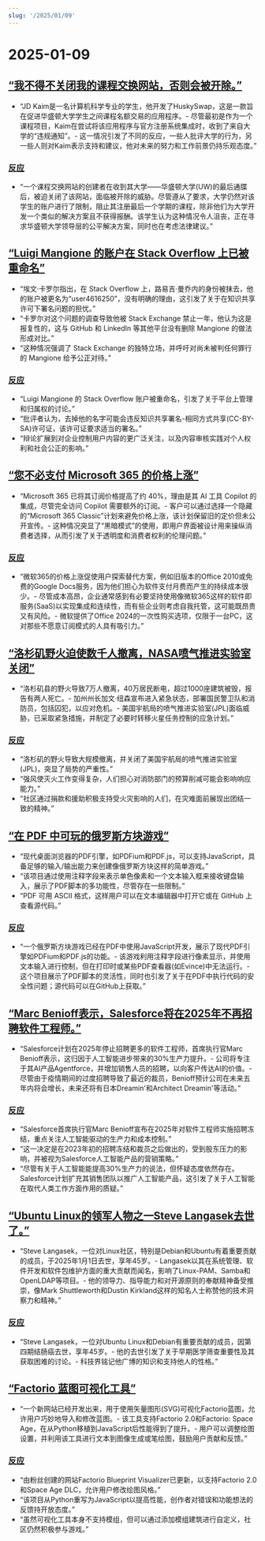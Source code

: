 ```yaml
---
slug: '/2025/01/09'
---
```


# 2025-01-09

## [“我不得不关闭我的课程交换网站，否则会被开除。”](https://www.linkedin.com/posts/jdkaim_github-jdkaimhuskyswap-huskyswap-project-activity-7282609173316415488-1jdb)

- “JD Kaim是一名计算机科学专业的学生，他开发了HuskySwap，这是一款旨在促进华盛顿大学学生之间课程名额交易的应用程序。- 尽管最初是作为一个课程项目，Kaim在尝试将该应用程序与官方注册系统集成时，收到了来自大学的“违规通知”。- 这一情况引发了不同的反应，一些人批评大学的行为，另一些人则对Kaim表示支持和建议，他对未来的努力和工作前景仍持乐观态度。”

### [反应](https://news.ycombinator.com/item?id=42638626)

- “一个课程交换网站的创建者在收到其大学——华盛顿大学(UW)的最后通牒后，被迫关闭了该网站，面临被开除的威胁。尽管遵从了要求，大学仍然对该学生的账户进行了限制，阻止其注册最后一个学期的课程，除非他们为大学开发一个类似的解决方案且不获得报酬。该学生认为这种情况令人沮丧，正在寻求华盛顿大学领导层的公平解决方案，同时也在考虑法律建议。”

## [“Luigi Mangione 的账户在 Stack Overflow 上已被重命名”](https://substack.evancarroll.com/p/the-erasure-of-luigi-mangione)

- “埃文·卡罗尔指出，在 Stack Overflow 上，路易吉·曼乔内的身份被抹去，他的账户被更名为“user4616250”，没有明确的理由，这引发了关于在知识共享许可下署名问题的担忧。”
- “卡罗尔对这个问题的调查导致他被 Stack Exchange 禁止一年，他认为这是报复性的，这与 GitHub 和 LinkedIn 等其他平台没有删除 Mangione 的做法形成对比。”
- “这种情况强调了 Stack Exchange 的独特立场，并呼吁对尚未被判任何罪行的 Mangione 给予公正对待。”

### [反应](https://news.ycombinator.com/item?id=42642089)

- “Luigi Mangione 的 Stack Overflow 账户被重命名，引发了关于平台上管理和归属权的讨论。”
- “批评者认为，去掉他的名字可能会违反知识共享署名-相同方式共享(CC-BY-SA)许可证，该许可证要求适当的署名。”
- “辩论扩展到对企业控制用户内容的更广泛关注，以及内容审核实践对个人权利和社会公正的影响。”

## [“您不必支付 Microsoft 365 的价格上涨”](https://www.consumer.org.nz/articles/you-don-t-have-to-pay-the-microsoft-365-price-increase)

- “Microsoft 365 已将其订阅价格提高了约 40%，理由是其 AI 工具 Copilot 的集成，尽管完全访问 Copilot 需要额外的订阅。- 客户可以通过选择一个隐藏的“Microsoft 365 Classic”计划来避免价格上涨，该计划保留旧的定价但未公开宣传。- 这种情况突显了“黑暗模式”的使用，即用户界面被设计用来操纵消费者选择，从而引发了关于透明度和消费者权利的伦理问题。”

### [反应](https://news.ycombinator.com/item?id=42640180)

- “微软365的价格上涨促使用户探索替代方案，例如旧版本的Office 2010或免费的Google Docs服务，因为他们担心为软件支付月费而产生的持续成本很少。- 尽管成本高昂，企业通常感到有必要坚持使用像微软365这样的软件即服务(SaaS)以实现集成和连续性，而有些企业则考虑自我托管，这可能既昂贵又有风险。- 微软提供了Office 2024的一次性购买选项，仅限于一台PC，这对那些不愿意订阅模式的人具有吸引力。”

## [“洛杉矶野火迫使数千人撤离，NASA喷气推进实验室关闭”](https://www.theregister.com/2025/01/08/los_angeles_fires_jpl/)

- “洛杉矶县的野火导致7万人撤离，40万居民断电，超过1000座建筑被毁，报告有两人死亡。- 加州州长加文·纽森宣布进入紧急状态，部署国民警卫队和消防员，包括囚犯，以应对危机。- 美国宇航局的喷气推进实验室(JPL)面临威胁，已采取紧急措施，并制定了必要时转移火星任务控制的应急计划。”

### [反应](https://news.ycombinator.com/item?id=42638735)

- “洛杉矶的野火导致大规模撤离，并关闭了美国宇航局的喷气推进实验室(JPL)，突显了局势的严重性。”
- “强风使灭火工作变得复杂，人们担心对消防部门的预算削减可能会影响响应能力。”
- “社区通过捐款和援助积极支持受火灾影响的人们，在灾难面前展现出团结一致的精神。”

## [“在 PDF 中可玩的俄罗斯方块游戏”](https://th0mas.nl/downloads/pdftris.pdf)

- “现代桌面浏览器的PDF引擎，如PDFium和PDF.js，可以支持JavaScript，具备足够的输入/输出能力来创建像俄罗斯方块这样的简单游戏。”
- “该项目通过使用注释字段来表示单色像素和一个文本输入框来接收键盘输入，展示了PDF脚本的多功能性，尽管存在一些限制。”
- “PDF 可用 ASCII 格式，这样用户可以在文本编辑器中打开它或在 GitHub 上查看源代码。”

### [反应](https://news.ycombinator.com/item?id=42645218)

- “一个俄罗斯方块游戏已经在PDF中使用JavaScript开发，展示了现代PDF引擎如PDFium和PDF.js的功能。- 该游戏利用注释字段进行像素显示，并使用文本输入进行控制，但在打印时或某些PDF查看器(如Evince)中无法运行。- 这个项目展示了PDF脚本的灵活性，同时也引发了关于在PDF中执行代码的安全性问题；源代码可以在GitHub上获取。”

## [“Marc Benioff表示，Salesforce将在2025年不再招聘软件工程师。”](https://www.salesforceben.com/salesforce-will-hire-no-more-software-engineers-in-2025-says-marc-benioff/)

- “Salesforce计划在2025年停止招聘更多的软件工程师，首席执行官Marc Benioff表示，这归因于人工智能进步带来的30%生产力提升。- 公司将专注于其AI产品Agentforce，并增加销售人员的招聘，以向客户传达AI的价值。- 尽管由于疫情期间的过度招聘导致了最近的裁员，Benioff预计公司在未来五年内将会增长，未来还将有日本Dreamin'和Architect Dreamin'等活动。”

### [反应](https://news.ycombinator.com/item?id=42639417)

- “Salesforce首席执行官Marc Benioff宣布在2025年对软件工程师实施招聘冻结，重点关注人工智能驱动的生产力和成本控制。”
- “这一决定是在2023年初的招聘冻结和裁员之后做出的，受到股东压力的影响，并被视为Salesforce人工智能产品的营销策略。”
- “尽管有关于人工智能能提高30%生产力的说法，但怀疑态度依然存在。Salesforce计划扩充其销售团队以推广人工智能产品，这引发了关于人工智能在取代人类工作方面作用的质疑。”

## [“Ubuntu Linux的领军人物之一Steve Langasek去世了。”](https://thenewstack.io/steve-langasek-one-of-ubuntu-linuxs-leading-lights-has-died/)

- “Steve Langasek，一位对Linux社区，特别是Debian和Ubuntu有着重要贡献的成员，于2025年1月1日去世，享年45岁。- Langasek以其在系统管理、软件开发和软件包维护方面的重大贡献而闻名，影响了Linux-PAM、Samba和OpenLDAP等项目。- 他的领导力、指导能力和对开源原则的奉献精神备受推崇，像Mark Shuttleworth和Dustin Kirkland这样的知名人士称赞他的技术洞察力和精神。”

### [反应](https://news.ycombinator.com/item?id=42639563)

- “Steve Langasek，一位对Ubuntu Linux和Debian有重要贡献的成员，因第四期结肠癌去世，享年45岁。- 他的去世引发了关于早期医学筛查重要性及其获取困难的讨论。- 科技界铭记他广博的知识和支持他人的性格。”

## [“Factorio 蓝图可视化工具”](https://github.com/piebro/factorio-blueprint-visualizer)

- “一个新网站已经开发出来，用于使用矢量图形(SVG)可视化Factorio蓝图，允许用户巧妙地导入和修改蓝图。- 该工具支持Factorio 2.0和Factorio: Space Age，在从Python移植到JavaScript后性能得到了提升。- 用户可以调整绘图设置，并利用该工具进行文本到图像生成或笔绘图，鼓励用户贡献和反馈。”

### [反应](https://news.ycombinator.com/item?id=42644168)

- “由粉丝创建的网站Factorio Blueprint Visualizer已更新，以支持Factorio 2.0和Space Age DLC，允许用户修改绘图风格。”
- “该项目从Python重写为JavaScript以提高性能，创作者对错误和功能想法的反馈持开放态度。”
- “虽然可视化工具本身不支持模组，但可以通过添加模组建筑进行自定义，社区仍然积极参与游戏。”

<head>
  <meta property="og:title" content="“我不得不关闭我的课程交换网站，否则会被开除。”" />
  <meta property="og:type" content="website" />
  <meta property="og:image" content="https://og.cho.sh/api/og/?title=%E2%80%9C%E6%88%91%E4%B8%8D%E5%BE%97%E4%B8%8D%E5%85%B3%E9%97%AD%E6%88%91%E7%9A%84%E8%AF%BE%E7%A8%8B%E4%BA%A4%E6%8D%A2%E7%BD%91%E7%AB%99%EF%BC%8C%E5%90%A6%E5%88%99%E4%BC%9A%E8%A2%AB%E5%BC%80%E9%99%A4%E3%80%82%E2%80%9D&subheading=2025%E5%B9%B41%E6%9C%889%E6%97%A5%E6%98%9F%E6%9C%9F%E5%9B%9B%3A%20%E9%BB%91%E5%AE%A2%E6%96%B0%E9%97%BB%E6%91%98%E8%A6%81" />
</head>
